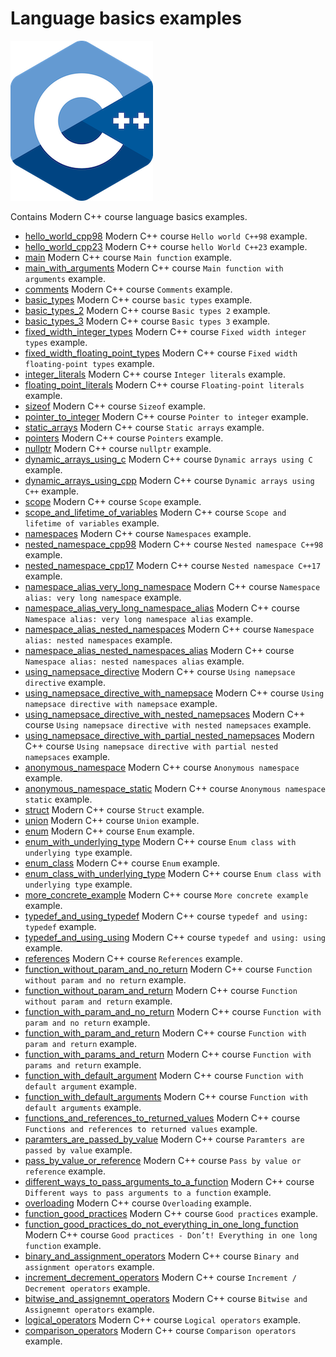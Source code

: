 # Language basics examples

![logo](../../docs/pictures/logo.png)

Contains Modern C++ course language basics examples.

* [hello_world_cpp98](hello_world_cpp98/README.md) Modern C++ course `Hello world C++98` example.
* [hello_world_cpp23](hello_world_cpp23/README.md) Modern C++ course `hello World C++23` example.
* [main](main/README.md) Modern C++ course `Main function` example.
* [main_with_arguments](main_with_arguments/README.md) Modern C++ course `Main function with arguments` example.
* [comments](comments/README.md) Modern C++ course `Comments` example.
* [basic_types](basic_types/README.md) Modern C++ course `basic types` example.
* [basic_types_2](basic_types_2/README.md) Modern C++ course `Basic types 2` example.
* [basic_types_3](basic_types_3/README.md) Modern C++ course `Basic types 3` example.
* [fixed_width_integer_types](fixed_width_integer_types/README.md) Modern C++ course `Fixed width integer types` example.
* [fixed_width_floating_point_types](fixed_width_floating_point_types/README.md) Modern C++ course `Fixed width floating-point types` example.
* [integer_literals](integer_literals/README.md) Modern C++ course `Integer literals` example.
* [floating_point_literals](floating_point_literals/README.md) Modern C++ course `Floating-point literals` example.
* [sizeof](sizeof/README.md) Modern C++ course `Sizeof` example.
* [pointer_to_integer](pointer_to_integer/README.md) Modern C++ course `Pointer to integer` example.
* [static_arrays](static_arrays/README.md) Modern C++ course `Static arrays` example.
* [pointers](pointers/README.md) Modern C++ course `Pointers` example.
* [nullptr](nullptr/README.md) Modern C++ course `nullptr` example.
* [dynamic_arrays_using_c](dynamic_arrays_using_c/README.md) Modern C++ course `Dynamic arrays using C` example.
* [dynamic_arrays_using_cpp](dynamic_arrays_using_cpp/README.md) Modern C++ course `Dynamic arrays using C++` example.
* [scope](scope/README.md) Modern C++ course `Scope` example.
* [scope_and_lifetime_of_variables](scope_and_lifetime_of_variables/README.md) Modern C++ course `Scope and lifetime of variables` example.
* [namespaces](namespaces/README.md) Modern C++ course `Namespaces` example.
* [nested_namespace_cpp98](nested_namespace_cpp98/README.md) Modern C++ course `Nested namespace C++98` example.
* [nested_namespace_cpp17](nested_namespace_cpp17/README.md) Modern C++ course `Nested namespace C++17` example.
* [namespace_alias_very_long_namespace](namespace_alias_very_long_namespace/README.md) Modern C++ course `Namespace alias: very long namespace` example.
* [namespace_alias_very_long_namespace_alias](namespace_alias_very_long_namespace_alias/README.md) Modern C++ course `Namespace alias: very long namespace alias` example.
* [namespace_alias_nested_namespaces](namespace_alias_nested_namespaces/README.md) Modern C++ course `Namespace alias: nested namespaces` example.
* [namespace_alias_nested_namespaces_alias](namespace_alias_nested_namespaces_alias/README.md) Modern C++ course `Namespace alias: nested namespaces alias` example.
* [using_namepsace_directive](using_namepsace_directive/README.md) Modern C++ course `Using namepsace directive` example.
* [using_namepsace_directive_with_namepsace](using_namepsace_directive_with_namepsace/README.md) Modern C++ course `Using namepsace directive with namepsace` example.
* [using_namepsace_directive_with_nested_namepsaces](using_namepsace_directive_with_nested_namepsaces/README.md) Modern C++ course `Using namepsace directive with nested namepsaces` example.
* [using_namepsace_directive_with_partial_nested_namepsaces](using_namepsace_directive_with_partial_nested_namepsaces/README.md) Modern C++ course `Using namepsace directive with partial nested namepsaces` example.
* [anonymous_namespace](anonymous_namespace/README.md) Modern C++ course `Anonymous namespace` example.
* [anonymous_namespace_static](anonymous_namespace_static/README.md) Modern C++ course `Anonymous namespace static` example.
* [struct](struct/README.md) Modern C++ course `Struct` example.
* [union](union/README.md) Modern C++ course `Union` example.
* [enum](enum/README.md) Modern C++ course `Enum` example.
* [enum_with_underlying_type](enum_with_underlying_type/README.md) Modern C++ course `Enum class with underlying type` example.
* [enum_class](enum_class/README.md) Modern C++ course `Enum` example.
* [enum_class_with_underlying_type](enum_class_with_underlying_type/README.md) Modern C++ course `Enum class with underlying type` example.
* [more_concrete_example](more_concrete_example/README.md) Modern C++ course `More concrete example` example.
* [typedef_and_using_typedef](typedef_and_using_typedef/README.md) Modern C++ course `typedef and using: typedef` example.
* [typedef_and_using_using](typedef_and_using_using/README.md) Modern C++ course `typedef and using: using` example.
* [references](references/README.md) Modern C++ course `References` example.
* [function_without_param_and_no_return](function_without_param_and_no_return/README.md) Modern C++ course `Function without param and no return` example.
* [function_without_param_and_return](function_without_param_and_return/README.md) Modern C++ course `Function without param and return` example.
* [function_with_param_and_no_return](function_with_param_and_no_return/README.md) Modern C++ course `Function with param and no return` example.
* [function_with_param_and_return](function_with_param_and_return/README.md) Modern C++ course `Function with param and return` example.
* [function_with_params_and_return](function_with_params_and_return/README.md) Modern C++ course `Function with params and return` example.
* [function_with_default_argument](function_with_default_argument/README.md) Modern C++ course `Function with default argument` example.
* [function_with_default_arguments](function_with_default_arguments/README.md) Modern C++ course `Function with default arguments` example.
* [functions_and_references_to_returned_values](functions_and_references_to_returned_values/README.md) Modern C++ course `Functions and references to returned values` example.
* [paramters_are_passed_by_value](paramters_are_passed_by_value/README.md) Modern C++ course `Paramters are passed by value` example.
* [pass_by_value_or_reference](pass_by_value_or_reference/README.md) Modern C++ course `Pass by value or reference` example.
* [different_ways_to_pass_arguments_to_a_function](different_ways_to_pass_arguments_to_a_function/README.md) Modern C++ course `Different ways to pass arguments to a function` example.
* [overloading](overloading/README.md) Modern C++ course `Overloading` example.
* [function_good_practices](function_good_practices/README.md) Modern C++ course `Good practices` example.
* [function_good_practices_do_not_everything_in_one_long_function](function_good_practices_do_not_everything_in_one_long_function/README.md) Modern C++ course `Good practices - Don’t! Everything in one long function` example.
* [binary_and_assignment_operators](binary_and_assignment_operators/README.md) Modern C++ course `Binary and assignment operators` example.
* [increment_decrement_operators](increment_decrement_operators/README.md) Modern C++ course `Increment / Decrement operators` example.
* [bitwise_and_assignemnt_operators](bitwise_and_assignemnt_operators/README.md) Modern C++ course `Bitwise and Assignemnt operators` example.
* [logical_operators](logical_operators/README.md) Modern C++ course `Logical operators` example.
* [comparison_operators](comparison_operators/README.md) Modern C++ course `Comparison operators` example.
